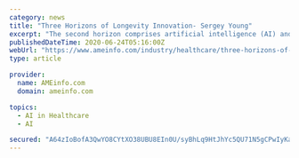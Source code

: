 ```yaml
---
category: news
title: "Three Horizons of Longevity Innovation- Sergey Young"
excerpt: "The second horizon comprises artificial intelligence (AI) and precision therapies ... advances in precision therapies, such as gene therapy and editing, hold promise for treating a wide range of previously incurable diseases, such as cancer, heart disease ..."
publishedDateTime: 2020-06-24T05:16:00Z
webUrl: "https://www.ameinfo.com/industry/healthcare/three-horizons-of-longevity-innovation-sergey-young"
type: article

provider:
  name: AMEinfo.com
  domain: ameinfo.com

topics:
  - AI in Healthcare
  - AI

secured: "A64zIoBofA3QwYO8CYtXO38UBU8EIn0U/syBhLq9HtJhYc5QU71N5gCPwIyKa2kZ63UDPD524eQ850xFLmnbIFPi4bQ1p1OAiav5mYzf3ELn6vOWNIjsDZevGT7tTbkekyXYAJNQRNKeocRlect1WjoA3GafKoap06lXNXGVhIlbYxC11JHOwyegVvLrr1CySVvTzOr/NB8KThHAIszO91jWS+5eD/ukKxTEuTHn3Mqcg4HDP9UMUQnXpa4cKRZCdrNAQSYVLuEG6Ap59mozlg0d2nSNKE2U/ERBKVDoXIMx5qPLdoPcDQUd+niDcL2F5i+21G7B8x+/F1C6jN77GQ==;Xxv3Z5tBBPXUC/8Zn52xeg=="
---
```



